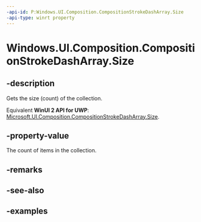 ```yaml
---
-api-id: P:Windows.UI.Composition.CompositionStrokeDashArray.Size
-api-type: winrt property
---
```


<!-- Property syntax.
public uint Size { get; }
-->

# Windows.UI.Composition.CompositionStrokeDashArray.Size

## -description

Gets the size (count) of the collection.

Equivalent **WinUI 2 API for UWP**: [Microsoft.UI.Composition.CompositionStrokeDashArray.Size](/windows/winui/api/microsoft.ui.composition.compositionstrokedasharray.size).

## -property-value

The count of items in the collection.

## -remarks

## -see-also

## -examples

